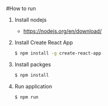 #How to run

1. Install nodejs
    * https://nodejs.org/en/download/

2. Install Create React App
    ```sh
    $ npm install -g create-react-app
    ```

3. Install packges
    ```sh
    $ npm install
    ```

4. Run application
    ```sh
    $ npm run
    ```
